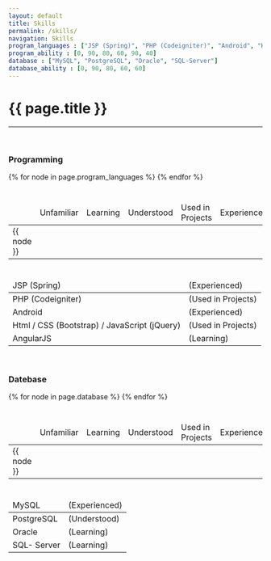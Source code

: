 ```yaml
---
layout: default
title: Skills
permalink: /skills/
navigation: Skills
program_languages : ["JSP (Spring)", "PHP (Codeigniter)", "Android", "Html / CSS (Bootstrap) / JavaScript (jQuery)", "AngularJS"]
program_ability : [0, 90, 80, 60, 90, 40]
database : ["MySQL", "PostgreSQL", "Oracle", "SQL-Server"]
database_ability : [0, 90, 80, 60, 60]
---
```


# {{ page.title }}
---

<br>

<h3 class="section">Programming</h3>

<div class="row hidden-xs">
	<div class="col-sm-10 col-sm-offset-1">
		<table class="table small" style="margin-top: 40px; margin-bottom: 40px;">
			<thead>
				<tr>
					<td class="col-sm-2"></td>
					<td class="col-sm-2 text-center" style="vertical-align: middle;">Unfamiliar</td>
					<td class="col-sm-2 text-center" style="vertical-align: middle;">Learning</td>
					<td class="col-sm-2 text-center" style="vertical-align: middle;">Understood</td>
					<td class="col-sm-2 text-center" style="vertical-align: middle;">Used in Projects</td>
					<td class="col-sm-2 text-center" style="vertical-align: middle;">Experienced</td>
				</tr>
			</thead>
			<tbody>
				{% for node in page.program_languages %}
				<tr>
					<td class="col-sm-2">{{ node }}</td>
					<td colspan="5" class="col-sm-10">
						<div class="progress">
							<div class="progress-bar" role="progressbar" aria-valuemax="100" style="width: {{page.program_ability[forloop.index]}}%; height: 60px;">
							</div>
						</div>
					</td>
				</tr>
				{% endfor %}
			</tbody>
		</table>
	</div>
</div>

<!-- Moblie -->
<div class="visible-xs">
	<table class="table small">
		<thead>
			<tr>
				<td>JSP (Spring)</td>
				<td>
					<i class="fa fa-star"></i><i class="fa fa-star"></i><i class="fa fa-star"></i><i class="fa fa-star"></i><i class="fa fa-star-half-o"></i>
					(Experienced)
				</td>
			</tr>
		</thead>
		<tbody>	
			<tr>
				<td>PHP (Codeigniter)</td>
				<td>
					<i class="fa fa-star"></i><i class="fa fa-star"></i><i class="fa fa-star"></i><i class="fa fa-star"></i><i class="fa fa-star-o"></i>
					(Used in Projects)
				</td>
			</tr>
			<tr>
				<td>Android</td>
				<td>
					<i class="fa fa-star"></i><i class="fa fa-star"></i><i class="fa fa-star"></i><i class="fa fa-star"></i><i class="fa fa-star-half-o"></i>
					(Experienced)
				</td>
			</tr>
			<tr>
				<td>Html / CSS (Bootstrap) / JavaScript (jQuery)</td>
				<td>
					<i class="fa fa-star"></i><i class="fa fa-star"></i><i class="fa fa-star"></i><i class="fa fa-star"></i><i class="fa fa-star-o"></i>
					(Used in Projects)
				</td>
			</tr>
			<tr>
				<td>AngularJS</td>
				<td>
					<i class="fa fa-star"></i><i class="fa fa-star-half-o"></i><i class="fa fa-star-o"></i><i class="fa fa-star-o"></i><i class="fa fa-star-o"></i>
					(Learning)
				</td>
			</tr>
		</tbody>
	</table>
</div>

<br>

<h3 class="section">Datebase</h3>

<div class="row hidden-xs">
	<div class="col-sm-10 col-sm-offset-1">
		<table class="table small" style="margin-top: 40px; margin-bottom: 40px;">
			<thead>
				<tr>
					<td class="col-sm-2"></td>
					<td class="col-sm-2 text-center" style="vertical-align: middle;">Unfamiliar</td>
					<td class="col-sm-2 text-center" style="vertical-align: middle;">Learning</td>
					<td class="col-sm-2 text-center" style="vertical-align: middle;">Understood</td>
					<td class="col-sm-2 text-center" style="vertical-align: middle;">Used in Projects</td>
					<td class="col-sm-2 text-center" style="vertical-align: middle;">Experienced</td>
				</tr>
			</thead>
			<tbody>
			{% for node in page.database %}
				<tr>
					<td class="col-sm-2">{{ node }}</td>
					<td colspan="5" class="col-sm-10">
						<div class="progress">
							<div class="progress-bar-danger" role="progressbar" aria-valuemax="100" style="width: {{page.database_ability[forloop.index]}}%; height: 60px;">
							</div>
						</div>
					</td>
				</tr>
				{% endfor %}
			</tbody>
		</table>
	</div>
</div>

<!-- Moblie -->
<div class="visible-xs">
	<table class="table small">
		<thead>
			<tr>
				<td>MySQL</td>
				<td>
					<i class="fa fa-star"></i><i class="fa fa-star"></i><i class="fa fa-star"></i><i class="fa fa-star"></i><i class="fa fa-star"></i>
					(Experienced)
				</td>
			</tr>
		</thead>
		<tbody>
			<tr>
				<td>PostgreSQL</td>
				<td>
					<i class="fa fa-star"></i><i class="fa fa-star"></i><i class="fa fa-star"></i><i class="fa fa-star-o"></i><i class="fa fa-star-o"></i>
					(Understood)
				</td>
			</tr>
			<tr>
				<td>Oracle</td>
				<td>
					<i class="fa fa-star"></i><i class="fa fa-star"></i><i class="fa fa-star-o"></i><i class="fa fa-star-o"></i><i class="fa fa-star-o"></i>
					(Learning)
				</td>
			</tr>
			<tr>
				<td>SQL- Server</td>
				<td>
					<i class="fa fa-star"></i><i class="fa fa-star"></i><i class="fa fa-star-o"></i><i class="fa fa-star-o"></i><i class="fa fa-star-o"></i>
					(Learning)
				</td>
			</tr>
		</tbody>
	</table>
</div>